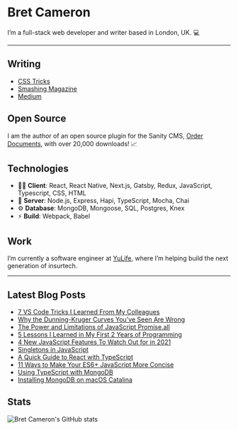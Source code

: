 # Bret Cameron

I’m a full-stack web developer and writer based in London, UK. 💻

<hr />

## Writing

- [CSS Tricks](https://css-tricks.com/author/bretcameron/)
- [Smashing Magazine](https://www.smashingmagazine.com/author/bret-cameron/)
- [Medium](https://medium.com/@bretcameron)

## Open Source

I am the author of an open source plugin for the Sanity CMS, [Order Documents](https://github.com/BretCameron/sanity-plugin-order-documents), with over 20,000 downloads! 📈

## Technologies

- 🧑‍💻 **Client**: React, React Native, Next.js, Gatsby, Redux, JavaScript, Typescript, CSS, HTML
- 🤖 **Server**: Node.js, Express, Hapi, TypeScript, Mocha, Chai
- ⚙️ **Database**: MongoDB, Mongoose, SQL, Postgres, Knex
- ⚡ **Build**: Webpack, Babel

## Work

I’m currently a software engineer at [YuLife](https://yulife.com/), where I’m helping build the next generation of insurtech.

<hr />

## Latest Blog Posts

<!-- BLOG-POST-LIST:START -->

- [7 VS Code Tricks I Learned From My Colleagues](https://betterprogramming.pub/7-vs-code-tricks-i-learned-from-my-colleagues-6abb340601b4?source=rss-d4a4110b5d57------2)
- [Why the Dunning-Kruger Curves You’ve Seen Are Wrong](https://medium.com/curious/why-the-dunning-kruger-curves-youve-seen-are-wrong-beb944668aef?source=rss-d4a4110b5d57------2)
- [The Power and Limitations of JavaScript Promise.all](https://betterprogramming.pub/the-power-and-limitations-of-javascript-promise-all-6e1b53520e50?source=rss-d4a4110b5d57------2)
- [5 Lessons I Learned in My First 2 Years of Programming](https://betterprogramming.pub/5-lessons-i-learned-in-my-first-2-years-of-programming-18e43c652367?source=rss-d4a4110b5d57------2)
- [4 New JavaScript Features To Watch Out for in 2021](https://betterprogramming.pub/4-new-javascript-features-to-watch-out-for-in-2021-36b7d7d08745?source=rss-d4a4110b5d57------2)
- [Singletons in JavaScript](https://medium.com/@bretcameron/singletons-in-javascript-59655927b7d7?source=rss-d4a4110b5d57------2)
- [A Quick Guide to React with TypeScript](https://medium.com/@bretcameron/a-quick-guide-to-react-with-typescript-313fccd9ad89?source=rss-d4a4110b5d57------2)
- [11 Ways to Make Your ES6+ JavaScript More Concise](https://medium.com/@bretcameron/11-ways-to-make-your-es6-javascript-more-concise-a8b67087f06?source=rss-d4a4110b5d57------2)
- [Using TypeScript with MongoDB](https://medium.com/swlh/using-typescript-with-mongodb-393caf7adfef?source=rss-d4a4110b5d57------2)
- [Installing MongoDB on macOS Catalina](https://betterprogramming.pub/installing-mongodb-on-macos-catalina-aab1cbe0c836?source=rss-d4a4110b5d57------2)
<!-- BLOG-POST-LIST:END -->

## Stats

![Bret Cameron's GitHub stats](https://github-readme-stats.vercel.app/api?username=bretcameron&show_icons=true&count_private=true&hide_rank=true)

